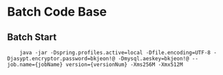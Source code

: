 # Batch Code Base

## Batch Start
```
    java -jar -Dspring.profiles.active=local -Dfile.encoding=UTF-8 -Djasypt.encryptor.password=bkjeon!@ -Dmysql.aeskey=bkjeon!@ --job.name={jobName} version={versionNum} -Xms256M -Xmx512M
```